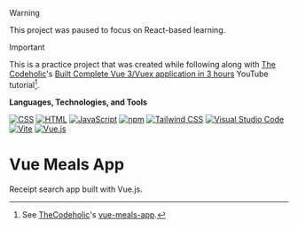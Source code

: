 > [!Warning]
> This project was paused to focus on React-based learning.

> [!IMPORTANT]
> This is a practice project that was created while following along with [The Codeholic](https://www.youtube.com/@TheCodeholic)'s [Built Complete Vue 3/Vuex application in 3 hours](https://www.youtube.com/watch?v=cfiN8lCA3RM) YouTube tutorial[^1].
> [^1]: See [TheCodeholic](https://github.com/thecodeholic)'s [vue-meals-app](https://github.com/thecodeholic/vue-meals-app).
>
> **Languages, Technologies, and Tools**
>
> <a href="https://github.com/LelouchFR/skill-icons"><img src="https://go-skill-icons.vercel.app/api/icons?i=css" alt="CSS" title="CSS" /></a>
> <a href="https://github.com/LelouchFR/skill-icons"><img src="https://go-skill-icons.vercel.app/api/icons?i=html" alt="HTML" title="HTML" /></a>
> <a href="https://github.com/LelouchFR/skill-icons"><img src="https://go-skill-icons.vercel.app/api/icons?i=js" alt="JavaScript" title="JavaScript" /></a>
> <a href="https://github.com/LelouchFR/skill-icons"><img src="https://go-skill-icons.vercel.app/api/icons?i=npm" alt="npm" title="npm" /></a>
> <a href="https://github.com/LelouchFR/skill-icons"><img src="https://go-skill-icons.vercel.app/api/icons?i=tailwind" alt="Tailwind CSS" title="Tailwind CSS" /></a>
> <a href="https://github.com/LelouchFR/skill-icons"><img src="https://go-skill-icons.vercel.app/api/icons?i=vscode" alt="Visual Studio Code" title="Visual Studio Code" /></a>
> <a href="https://github.com/LelouchFR/skill-icons"><img src="https://go-skill-icons.vercel.app/api/icons?i=vite" alt="Vite" title="Vite" /></a>
> <a href="https://github.com/LelouchFR/skill-icons"><img src="https://go-skill-icons.vercel.app/api/icons?i=vue" alt="Vue.js" title="Vue.js" /></a>

# Vue Meals App

Receipt search app built with Vue.js.
